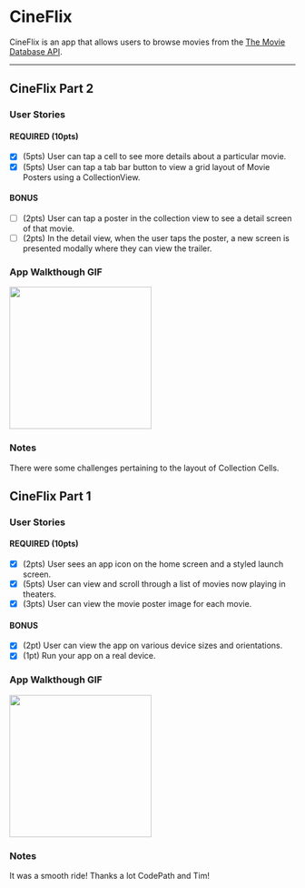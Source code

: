 # CineFlix

CineFlix is an app that allows users to browse movies from the [The Movie Database API](http://docs.themoviedb.apiary.io/#).

---

## CineFlix Part 2

### User Stories

#### REQUIRED (10pts)
- [x] (5pts) User can tap a cell to see more details about a particular movie.
- [x] (5pts) User can tap a tab bar button to view a grid layout of Movie Posters using a CollectionView.

#### BONUS
- [ ] (2pts) User can tap a poster in the collection view to see a detail screen of that movie.
- [ ] (2pts) In the detail view, when the user taps the poster, a new screen is presented modally where they can view the trailer.

### App Walkthough GIF

<img src="http://g.recordit.co/5MghA6DbVy.gif" width=250><br>

### Notes
There were some challenges pertaining to the layout of Collection Cells.

## CineFlix Part 1

### User Stories

#### REQUIRED (10pts)
- [x] (2pts) User sees an app icon on the home screen and a styled launch screen.
- [x] (5pts) User can view and scroll through a list of movies now playing in theaters.
- [x] (3pts) User can view the movie poster image for each movie.

#### BONUS
- [x] (2pt) User can view the app on various device sizes and orientations.
- [x] (1pt) Run your app on a real device.

### App Walkthough GIF

<img src="http://g.recordit.co/0hlDqJYCkl.gif" width=250><br>

### Notes
It was a smooth ride! Thanks a lot CodePath and Tim!
